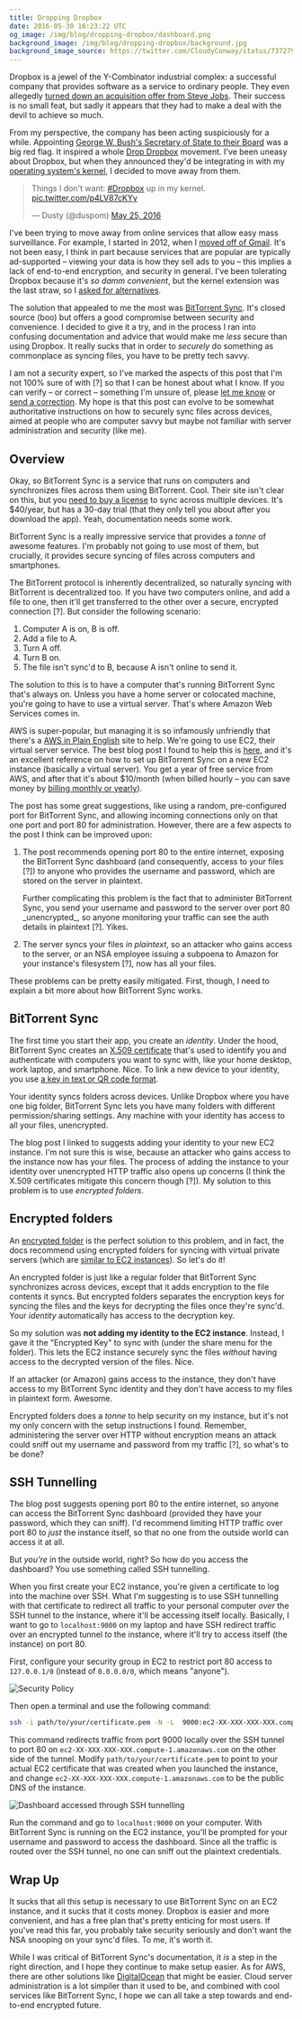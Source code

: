 ```yaml
---
title: Dropping Dropbox
date: 2016-05-30 16:23:22 UTC
og_image: /img/blog/dropping-dropbox/dashboard.png
background_image: /img/blog/dropping-dropbox/background.jpg
background_image_source: https://twitter.com/CloudyConway/status/737279203532541952
---
```


Dropbox is a jewel of the Y-Combinator industrial complex: a successful company that provides software as a service to ordinary people. They even allegedly [turned down an acquisition offer from Steve Jobs](http://techcrunch.com/2011/10/18/dropbox-said-no-to-nine-digits-acquisition-offer-from-apple-steve-jobs/). Their success is no small feat, but sadly it appears that they had to make a deal with the devil to achieve so much. 

From my perspective, the company has been acting suspiciously for a while. Appointing [George W. Bush's Secretary of State to their Board](http://bits.blogs.nytimes.com/2014/04/18/protests-continue-against-dropbox-after-appointing-condoleezza-rice-to-board/) was a big red flag. It inspired a whole [Drop Dropbox](http://www.drop-dropbox.com/) movement. I've been uneasy about Dropbox, but when they announced they'd be integrating in with my [operating system's kernel](https://blogs.dropbox.com/tech/2016/05/going-deeper-with-project-infinite/), I decided to move away from them. 

<!-- more -->

<blockquote class="twitter-tweet" data-lang="en"><p lang="en" dir="ltr">Things I don&#39;t want: <a href="https://twitter.com/hashtag/Dropbox?src=hash">#Dropbox</a> up in my kernel. <a href="https://t.co/p4LV87cKYy">pic.twitter.com/p4LV87cKYy</a></p>&mdash; Dusty (@duspom) <a href="https://twitter.com/duspom/status/735263193497505792">May 25, 2016</a></blockquote> <script async src="//platform.twitter.com/widgets.js" charset="utf-8"></script>

I've been trying to move away from online services that allow easy mass surveillance. For example, I started in 2012, when I [moved off of Gmail](https://ashfurrow.com/blog/switching-from-gmail-to-fastmail/). It's not been easy, I think in part because services that are popular are typically ad-supported – viewing your data is how they sell ads to you – this implies a lack of end-to-end encryption, and security in general. I've been tolerating Dropbox because it's _so damm convenient_, but the kernel extension was the last straw, so I [asked for alternatives](https://twitter.com/ashfurrow/status/736936037876895744). 

The solution that appealed to me the most was [BitTorrent Sync](https://getsync.com). It's closed source (boo) but offers a good compromise between security and convenience. I decided to give it a try, and in the process I ran into confusing documentation and advice that would make me _less_ secure than using Dropbox. It really sucks that in order to _securely_ do something as commonplace as syncing files, you have to be pretty tech savvy. 

I am not a security expert, so I've marked the aspects of this post that I'm not 100% sure of with [?] so that I can be honest about what I know. If you can verify – or correct – something I'm unsure of, please [let me know](https://github.com/ashfurrow/blog/issues/new) or [send a correction](https://github.com/ashfurrow/blog/compare). My hope is that this post can evolve to be somewhat authoritative instructions on how to securely sync files across devices, aimed at people who are computer savvy but maybe not familiar with server administration and security (like me).

## Overview

Okay, so BitTorrent Sync is a service that runs on computers and synchronizes files across them using BitTorrent. Cool. Their site isn't clear on this, but you [need to buy a license](https://getsync.com/features#compare) to sync across multiple devices. It's $40/year, but has a 30-day trial (that they only tell you about after you download the app). Yeah, documentation needs some work.

BitTorrent Sync is a really impressive service that provides a _tonne_ of awesome features. I'm probably not going to use most of them, but crucially, it provides secure syncing of files across computers and smartphones.

The BitTorrent protocol is inherently decentralized, so naturally syncing with BitTorrent is decentralized too. If you have two computers online, and add a file to one, then it'll get transferred to the other over a secure, encrypted connection [?]. But consider the following scenario:

1. Computer A is on, B is off.
1. Add a file to A.
1. Turn A off.
1. Turn B on.
1. The file isn't sync'd to B, because A isn't online to send it.

The solution to this is to have a computer that's running BitTorrent Sync that's always on. Unless you have a home server or colocated machine, you're going to have to use a virtual server. That's where Amazon Web Services comes in.

AWS is super-popular, but managing it is so infamously unfriendly that there's a [AWS in Plain English](https://www.expeditedssl.com/aws-in-plain-english) site to help. We're going to use EC2, their virtual server service. The best blog post I found to help this is [here](http://meltingice.net/2015/07/27/how-to-run-bittorrent-sync-on-aws/), and it's an excellent reference on how to set up BitTorrent Sync on a new EC2 instance (basically a virtual server). You get a year of free service from AWS, and after that it's about $10/month (when billed hourly – you can save money by [billing monthly or yearly](https://aws.amazon.com/ec2/pricing/)). 

The post has some great suggestions, like using a random, pre-configured port for BitTorrent Sync, and allowing incoming connections only on that one port and port 80 for administration. However, there are a few aspects to the post I think can be improved upon:

1. <p>The post recommends opening port 80 to the entire internet, exposing the BitTorrent Sync dashboard (and consequently, access to your files [?]) to anyone who provides the username and password, which are stored on the server in plaintext.</p><p>Further complicating this problem is the fact that to administer BitTorrent Sync, you send your username and password to the server over port 80 _unencrypted_, so anyone monitoring your traffic can see the auth details in plaintext [?]. Yikes.</p>

1. The server syncs your files _in plaintext_, so an attacker who gains access to the server, or an NSA employee issuing a subpoena to Amazon for your instance's filesystem [?], now has all your files. 

These problems can be pretty easily mitigated. First, though, I need to explain a bit more about how BitTorrent Sync works.

## BitTorrent Sync

The first time you start their app, you create an _identity_. Under the hood, BitTorrent Sync creates an [X.509 certificate](http://help.getsync.com/hc/en-us/articles/205451005) that's used to identify you and authenticate with computers you want to sync with, like your home desktop, work laptop, and smartphone. Nice. To link a new device to your identity, you use [a key in text or QR code format](http://help.getsync.com/hc/en-us/articles/205457815-Sync-Private-Identity-Linking-My-Devices). 

Your identity syncs folders across devices. Unlike Dropbox where you have one big folder, BitTorrent Sync lets you have many folders with different permission/sharing settings. Any machine with your identity has access to all your files, unencrypted.

The blog post I linked to suggests adding your identity to your new EC2 instance. I'm not sure this is wise, because an attacker who gains access to the instance now has your files. The process of adding the instance to your identity over unencrypted HTTP traffic also opens up concerns (I think the X.509 certificates mitigate this concern though [?]). My solution to this problem is to use _encrypted folders_.

## Encrypted folders

An [encrypted folder](http://help.getsync.com/hc/en-us/articles/207370466) is the perfect solution to this problem, and in fact, the docs recommend using encrypted folders for syncing with virtual private servers (which are [similar to EC2 instances](https://www.quora.com/Is-there-any-benefit-of-EC2-over-VPS-offered-by-dedicated-server-providers)). So let's do it!

An encrypted folder is just like a regular folder that BitTorrent Sync synchronizes across devices, except that it adds encryption to the file contents it syncs. But encrypted folders separates the encryption keys for syncing the files and the keys for decrypting the files once they're sync'd. Your _identity_ automatically has access to the decryption key. 

So my solution was **not adding my identity to the EC2 instance**. Instead, I gave it the "Encrypted Key" to sync with (under the share menu for the folder). This lets the EC2 instance securely sync the files _without_ having access to the decrypted version of the files. Nice. 

If an attacker (or Amazon) gains access to the instance, they don't have access to my BitTorrent Sync identity and they don't have access to my files in plaintext form. Awesome.

Encrypted folders does a _tonne_ to help security on my instance, but it's not my only concern with the setup instructions I found. Remember, administering the server over HTTP without encryption means an attack could sniff out my username and password from my traffic [?], so what's to be done?

## SSH Tunnelling

The blog post suggests opening port 80 to the entire internet, so anyone can access the BitTorrent Sync dashboard (provided they have your password, which they can sniff). I'd recommend limiting HTTP traffic over port 80 to _just_ the instance itself, so that no one from the outside world can access it at all.

But _you're_ in the outside world, right? So how do you access the dashboard? You use something called SSH tunnelling.

When you first create your EC2 instance, you're given a certificate to log into the machine over SSH. What I'm suggesting is to use SSH tunnelling with that certificate to redirect all traffic to your personal computer _over_ the SSH tunnel to the instance, where it'll be accessing itself locally. Basically, I want to go to `localhost:9000` on my laptop and have SSH redirect traffic over an encrypted tunnel _to_ the instance, where it'll try to access itself (the instance) on port 80. 

First, configure your security group in EC2 to restrict port 80 access to `127.0.0.1/0` (instead of `0.0.0.0/0`, which means "anyone").

![Security Policy](/img/blog/dropping-dropbox/security.png)

Then open a terminal and use the following command:

```bash
ssh -i path/to/your/certificate.pem -N -L  9000:ec2-XX-XXX-XXX-XXX.compute-1.amazonaws.com:80 ubuntu@ec2-XX-XXX-XXX-XXX.compute-1.amazonaws.com
```

This command redirects traffic from port 9000 locally over the SSH tunnel to port 80 on `ec2-XX-XXX-XXX-XXX.compute-1.amazonaws.com` on the other side of the tunnel. Modify `path/to/your/certificate.pem` to point to your actual EC2 certificate that was created when you launched the instance, and change `ec2-XX-XXX-XXX-XXX.compute-1.amazonaws.com` to be the public DNS of the instance.

![Dashboard accessed through SSH tunnelling](/img/blog/dropping-dropbox/dashboard.png)

Run the command and go to `localhost:9000` on your computer. With BitTorrent Sync is running on the EC2 instance, you'll be prompted for your username and password to access the dashboard. Since all the traffic is routed over the SSH tunnel, no one can sniff out the plaintext credentials.

## Wrap Up

It sucks that all this setup is necessary to use BitTorrent Sync on an EC2 instance, and it sucks that it costs money. Dropbox is easier and more convenient, and has a free plan that's pretty enticing for most users. If you've read this far, you probably take security seriously and don't want the NSA snooping on your sync'd files. To me, it's worth it. 

While I was critical of BitTorrent Sync's documentation, it _is_ a step in the right direction, and I hope they continue to make setup easier. As for AWS, there are other solutions like [DigitalOcean](https://www.digitalocean.com) that might be easier. Cloud server administration is a lot simpiler than it used to be, and combined with cool services like BitTorrent Sync, I hope we can all take a step towards and end-to-end encrypted future.

